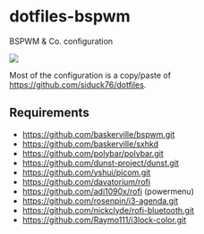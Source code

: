 # dotfiles-bspwm
BSPWM &amp; Co. configuration

![](https://user-images.githubusercontent.com/6991986/132102967-2040cb97-5e43-49f7-8a02-0a332830f3b0.png)

Most of the configuration is a copy/paste of <https://github.com/siduck76/dotfiles>.

## Requirements

* https://github.com/baskerville/bspwm.git
* https://github.com/baskerville/sxhkd
* https://github.com/polybar/polybar.git
* https://github.com/dunst-project/dunst.git
* https://github.com/yshui/picom.git
* https://github.com/davatorium/rofi
* https://github.com/adi1090x/rofi (powermenu)
* https://github.com/rosenpin/i3-agenda.git
* https://github.com/nickclyde/rofi-bluetooth.git
* https://github.com/Raymo111/i3lock-color.git
